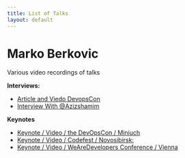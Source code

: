 ```yaml
---
title: List of Talks
layout: default
---
```


# Marko Berkovic
Various video recordings of talks

**Interviews:**

* [Article and Viedo DevopsCon](https://jaxenter.com/devops-interview-github-133749.html)
* [Interview With @Azizshamim](https://www.youtube.com/watch?v=og8nQnH3ikY)


**Keynotes**

* [Keynote / Video / the DevOpsCon / Miniuch ](https://vimeo.com/209522150)
* [Keynote / Video / Codefest / Novosibirsk:](https://www.youtube.com/watch?v=7oSczTt9uBg)
* [Keynote / Video / WeAreDevelopers Conference / Vienna](https://www.youtube.com/watch?v=Q-boe_4Np4A)

